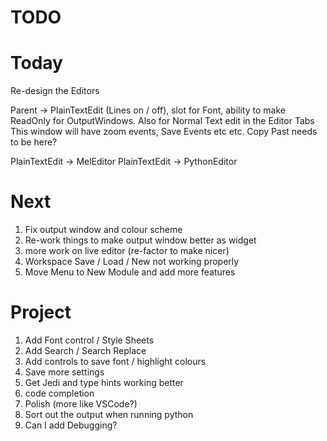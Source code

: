 # TODO

# Today

Re-design the Editors 

Parent -> PlainTextEdit (Lines on / off), slot for Font, ability to make ReadOnly for OutputWindows. Also for Normal Text edit in the Editor Tabs
This window will have zoom events, Save Events etc etc. 
Copy Past needs to be here?


PlainTextEdit -> MelEditor
PlainTextEdit -> PythonEditor


# Next

1. Fix output window and colour scheme
2. Re-work things to make output window better as widget
3. more work on live editor (re-factor to make nicer)
4. Workspace Save / Load / New not working properly
5. Move Menu to New Module and add more features


# Project 
1. Add Font control / Style Sheets
2. Add Search / Search Replace
3. Add controls to save font / highlight colours
4. Save more settings
5. Get Jedi and type hints working better
6. code completion
7. Polish (more like VSCode?)
8. Sort out the output when running python
9.  Can I add Debugging?